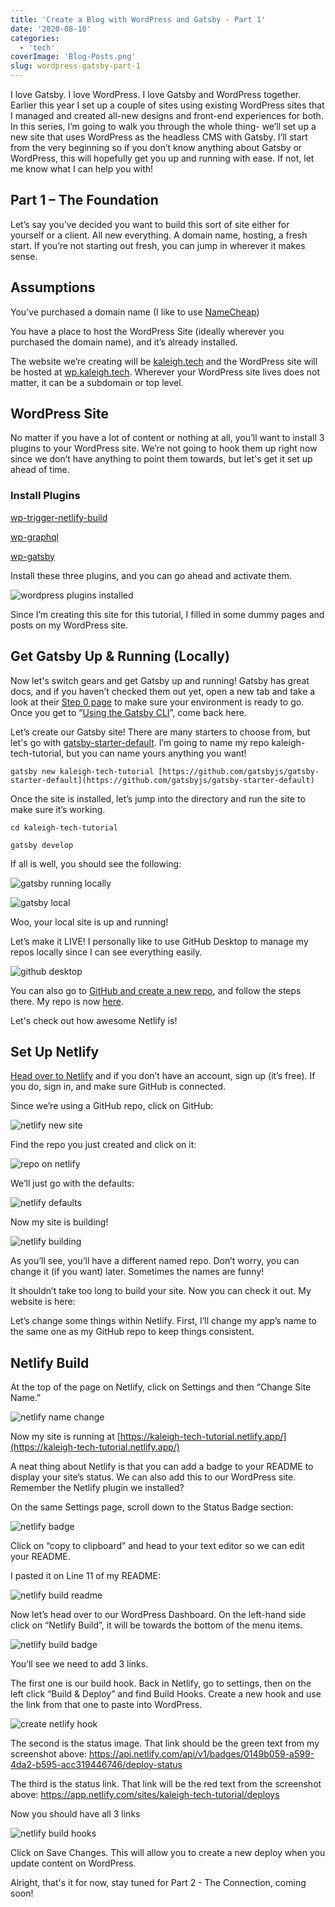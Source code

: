 ```yaml
---
title: 'Create a Blog with WordPress and Gatsby - Part 1'
date: '2020-08-10'
categories:
  - 'tech'
coverImage: 'Blog-Posts.png'
slug: wordpress-gatsby-part-1
---
```


I love Gatsby. I love WordPress. I love Gatsby and WordPress together. Earlier this year I set up a couple of sites using existing WordPress sites that I managed and created all-new designs and front-end experiences for both. In this series, I’m going to walk you through the whole thing- we’ll set up a new site that uses WordPress as the headless CMS with Gatsby. I’ll start from the very beginning so if you don’t know anything about Gatsby or WordPress, this will hopefully get you up and running with ease. If not, let me know what I can help you with!

## Part 1 – The Foundation

Let’s say you’ve decided you want to build this sort of site either for yourself or a client. All new everything. A domain name, hosting, a fresh start. If you’re not starting out fresh, you can jump in wherever it makes sense.

## Assumptions

You’ve purchased a domain name (I like to use [NameCheap](https://www.namecheap.com/))

You have a place to host the WordPress Site (ideally wherever you purchased the domain name), and it’s already installed.

The website we’re creating will be [kaleigh.tech](https://kaleigh.tech/) and the WordPress site will be hosted at [wp.kaleigh.tech](https://wp.kaleigh.tech/). Wherever your WordPress site lives does not matter, it can be a subdomain or top level.

## WordPress Site

No matter if you have a lot of content or nothing at all, you’ll want to install 3 plugins to your WordPress site. We’re not going to hook them up right now since we don’t have anything to point them towards, but let's get it set up ahead of time.

### Install Plugins

[wp-trigger-netlify-build](https://github.com/iamtimsmith/wp-trigger-netlify-build)

[wp-graphql](https://github.com/wp-graphql/wp-graphql)

[wp-gatsby](https://github.com/gatsbyjs/wp-gatsby)

Install these three plugins, and you can go ahead and activate them.

![wordpress plugins installed](images/Screen-Shot-2020-08-09-at-8.16.28-PM.png)

Since I’m creating this site for this tutorial, I filled in some dummy pages and posts on my WordPress site.

## Get Gatsby Up & Running (Locally)

Now let's switch gears and get Gatsby up and running! Gatsby has great docs, and if you haven’t checked them out yet, open a new tab and take a look at their [Step 0 page](https://www.gatsbyjs.org/tutorial/part-zero/) to make sure your environment is ready to go. Once you get to “[Using the Gatsby CLI](https://www.gatsbyjs.org/tutorial/part-zero/#using-the-gatsby-cli)”, come back here.

Let’s create our Gatsby site! There are many starters to choose from, but let's go with [gatsby-starter-default](https://github.com/gatsbyjs/gatsby-starter-default). I’m going to name my repo kaleigh-tech-tutorial, but you can name yours anything you want!

`gatsby new kaleigh-tech-tutorial [https://github.com/gatsbyjs/gatsby-starter-default](https://github.com/gatsbyjs/gatsby-starter-default)`

Once the site is installed, let’s jump into the directory and run the site to make sure it’s working.

`cd kaleigh-tech-tutorial`

`gatsby develop`

If all is well, you should see the following:

![gatsby running locally](images/Screen-Shot-2020-08-06-at-6.41.07-PM.png)

![gatsby local](images/Screen-Shot-2020-08-06-at-6.40.48-PM.png)

Woo, your local site is up and running!

Let’s make it LIVE! I personally like to use GitHub Desktop to manage my repos locally since I can see everything easily.

![github desktop](images/Screen-Shot-2020-08-06-at-6.43.02-PM.png)

You can also go to [GitHub and create a new repo](https://github.com/new), and follow the steps there. My repo is now [here](https://github.com/klgh/kaleigh-tech-tutorial).

Let's check out how awesome Netlify is!

## Set Up Netlify

[Head over to Netlify](https://app.netlify.com/start) and if you don’t have an account, sign up (it’s free). If you do, sign in, and make sure GitHub is connected.

Since we’re using a GitHub repo, click on GitHub:

![netlify new site](images/Screen-Shot-2020-08-06-at-6.49.50-PM.png)

Find the repo you just created and click on it:

![repo on netlify](images/Screen-Shot-2020-08-06-at-6.50.39-PM.png)

We’ll just go with the defaults:

![netlify defaults](images/Screen-Shot-2020-08-06-at-6.51.10-PM.png)

Now my site is building!

![netlify building](images/Screen-Shot-2020-08-06-at-6.51.33-PM.png)

As you’ll see, you’ll have a different named repo. Don’t worry, you can change it (if you want) later. Sometimes the names are funny!

It shouldn’t take too long to build your site. Now you can check it out. My website is here:

Let’s change some things within Netlify. First, I’ll change my app’s name to the same one as my GitHub repo to keep things consistent.

## Netlify Build

At the top of the page on Netlify, click on Settings and then “Change Site Name.”

![netlify name change](images/Screen-Shot-2020-08-06-at-6.56.34-PM.png)

Now my site is running at [https://kaleigh-tech-tutorial.netlify.app/](https://kaleigh-tech-tutorial.netlify.app/)

A neat thing about Netlify is that you can add a badge to your README to display your site’s status. We can also add this to our WordPress site. Remember the Netlify plugin we installed?

On the same Settings page, scroll down to the Status Badge section:

![netlify badge](images/Screen-Shot-2020-08-06-at-6.58.39-PM.png)

Click on “copy to clipboard” and head to your text editor so we can edit your README.

I pasted it on Line 11 of my README:

![netlify build readme](images/Screen-Shot-2020-08-06-at-7.00.46-PM.png)

Now let’s head over to our WordPress Dashboard. On the left-hand side click on “Netlify Build”, it will be towards the bottom of the menu items.

![netlify build badge](images/netlify-build-badge.png)

You’ll see we need to add 3 links.

The first one is our build hook. Back in Netlify, go to settings, then on the left click “Build & Deploy” and find Build Hooks. Create a new hook and use the link from that one to paste into WordPress.

![create netlify hook](images/Screen-Shot-2020-08-06-at-7.07.10-PM.png)

The second is the status image. That link should be the green text from my screenshot above: https://api.netlify.com/api/v1/badges/0149b059-a599-4da2-b595-acc319446746/deploy-status

The third is the status link. That link will be the red text from the screenshot above: https://app.netlify.com/sites/kaleigh-tech-tutorial/deploys

Now you should have all 3 links

![netlify build hooks](images/Screen-Shot-2020-08-06-at-7.09.10-PM.png)

Click on Save Changes. This will allow you to create a new deploy when you update content on WordPress.

Alright, that's it for now, stay tuned for Part 2 - The Connection, coming soon!
